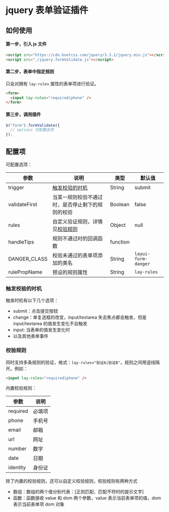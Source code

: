 # jquery 表单验证插件

## 如何使用

#### 第一步，引入 js 文件

```html
<script src="https://cdn.bootcss.com/jquery/3.3.1/jquery.min.js"></script>
<script src="./jquery.formValidate.js"></script>
```

#### 第二步，表单中指定规则

只会对拥有 `lay-rules` 属性的表单项进行验证。

```html
<form>
  <input lay-rules="required|phone" />
</form>
```

#### 第三步，调用插件

```js
$("form").formValidate({
  // options 可配置选项
});
```

## 配置项

可配置选项：

| 参数          | 说明                                             | 类型     | 默认值              |
| ------------- | ------------------------------------------------ | -------- | ------------------- |
| trigger       | [触发校验的时机](#触发校验的时机)                | String   | submit              |
| validateFirst | 当某一规则校验不通过时，是否停止剩下的规则的校验 | Boolean  | false               |
| rules         | 自定义验证规则，详情见[校验规则](#校验规则)      | Object   | null                |
| handleTips    | 规则不通过时的回调函数                           | function |
| DANGER_CLASS  | 校验未通过的表单项添加的类名                     | String   | `layui-form-danger` |
| rulePropName  | 预设的规则属性                                   | String   | `lay-rules`         |

### 触发校验的时机

触发时机有以下几个选项：

+ submit：点击提交按钮
+ change：单复选框的改变，input/textarea 失去焦点都会触发，但是 input/textarea 的值发生变化不会触发
+ input: 当表单的值发生变化时
+ 以及其他表单事件

### 校验规则

同时支持多条规则的验证，格式：`lay-rules="验证A|验证B"`，规则之间用竖线隔开。例如：

```html
<input lay-rules="required|phone" />
```

内置校验规则：

| 参数     | 说明   |
| -------- | ------ |
| required | 必填项 |
| phone    | 手机号 |
| email    | 邮箱   |
| url      | 网址   |
| number   | 数字   |
| date     | 日期   |
| identity | 身份证 |

除了内置的校验规则，还可以自定义校验规则，校验规则有两种方式

- 数组：数组的两个值分别代表：[正则匹配、匹配不符时的提示文字]
- 函数：函数接收 value 和 dom 两个参数，value 表示当前表单项的值，dom 表示当前表单项 dom 对象

